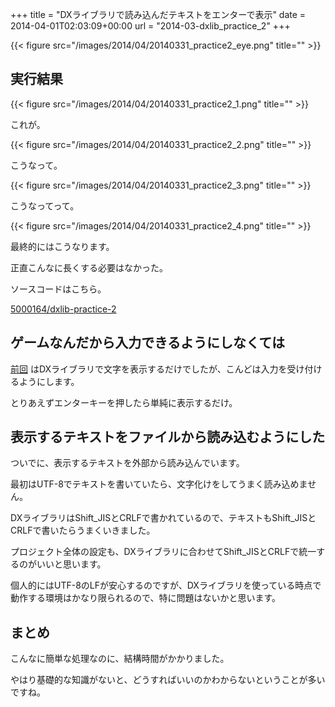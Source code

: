 +++
title = "DXライブラリで読み込んだテキストをエンターで表示"
date = 2014-04-01T02:03:09+00:00
url = "2014-03-dxlib_practice_2"
+++

{{< figure src="/images/2014/04/20140331_practice2_eye.png" title="" >}}

## 実行結果

{{< figure src="/images/2014/04/20140331_practice2_1.png" title="" >}}

これが。

{{< figure src="/images/2014/04/20140331_practice2_2.png" title="" >}}

こうなって。

{{< figure src="/images/2014/04/20140331_practice2_3.png" title="" >}}

こうなってって。

{{< figure src="/images/2014/04/20140331_practice2_4.png" title="" >}}

最終的にはこうなります。

正直こんなに長くする必要はなかった。

ソースコードはこちら。

[5000164/dxlib-practice-2](https://github.com/5000164/dxlib-practice-2)

## ゲームなんだから入力できるようにしなくては

[前回](http://5000164.jp/2014-03-dxlib_practice_1/) はDXライブラリで文字を表示するだけでしたが、こんどは入力を受け付けるようにします。

とりあえずエンターキーを押したら単純に表示するだけ。

## 表示するテキストをファイルから読み込むようにした

ついでに、表示するテキストを外部から読み込んでいます。

最初はUTF-8でテキストを書いていたら、文字化けをしてうまく読み込めません。

DXライブラリはShift\_JISとCRLFで書かれているので、テキストもShift\_JISとCRLFで書いたらうまくいきました。

プロジェクト全体の設定も、DXライブラリに合わせてShift_JISとCRLFで統一するのがいいと思います。

個人的にはUTF-8のLFが安心するのですが、DXライブラリを使っている時点で動作する環境はかなり限られるので、特に問題はないかと思います。

## まとめ

こんなに簡単な処理なのに、結構時間がかかりました。

やはり基礎的な知識がないと、どうすればいいのかわからないということが多いですね。